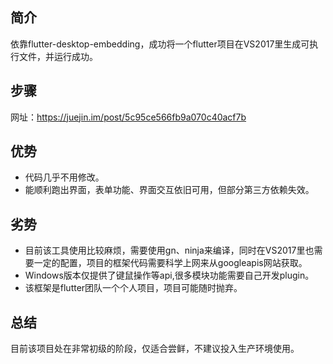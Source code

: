 ## 简介
依靠flutter-desktop-embedding，成功将一个flutter项目在VS2017里生成可执行文件，并运行成功。
## 步骤
网址：https://juejin.im/post/5c95ce566fb9a070c40acf7b
## 优势
+ 代码几乎不用修改。
+ 能顺利跑出界面，表单功能、界面交互依旧可用，但部分第三方依赖失效。
## 劣势
+ 目前该工具使用比较麻烦，需要使用gn、ninja来编译，同时在VS2017里也需要一定的配置，项目的框架代码需要科学上网来从googleapis网站获取。
+ Windows版本仅提供了键鼠操作等api,很多模块功能需要自己开发plugin。
+ 该框架是flutter团队一个个人项目，项目可能随时抛弃。
## 总结
目前该项目处在非常初级的阶段，仅适合尝鲜，不建议投入生产环境使用。
